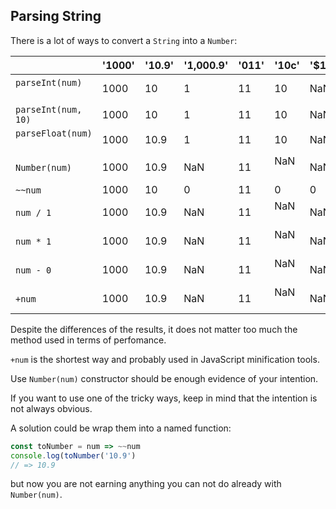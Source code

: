 ## Parsing String

There is a lot of ways to convert a `String` into a `Number`:

|                     | '1000' | '10.9' | '1,000.9' | '011' | '10c' | '$10' |
|---------------------|--------|--------|-----------|-------|-------|-------|
| `parseInt(num)`     | 1000   | 10     | 1         | 11    | 10    | NaN   |
| `parseInt(num, 10)` | 1000   | 10     | 1         | 11    | 10    | NaN   |
| `parseFloat(num)`   | 1000   | 10.9   | 1         | 11    | 10    | NaN   |
| `Number(num)`       | 1000   | 10.9   | NaN       | 11    | NaN   | NaN   |
| `~~num`             | 1000   | 10     | 0         | 11    | 0     | 0     |
| `num / 1`           | 1000   | 10.9   | NaN       | 11    | NaN   | NaN   |
| `num * 1`           | 1000   | 10.9   | NaN       | 11    | NaN   | NaN   |
| `num - 0`           | 1000   | 10.9   | NaN       | 11    | NaN   | NaN   |
| `+num`              | 1000   | 10.9   | NaN       | 11    | NaN   | NaN   |

Despite the differences of the results, it does not matter too much the method used in terms of perfomance.

`+num` is the shortest way and probably used in JavaScript minification tools.

Use `Number(num)` constructor should be enough evidence of your intention.

If you want to use one of the tricky ways, keep in mind that the intention is not always obvious.

A solution could be wrap them into a named function:

```js
const toNumber = num => ~~num
console.log(toNumber('10.9')
// => 10.9
```

but now you are not earning anything you can not do already with `Number(num)`.

